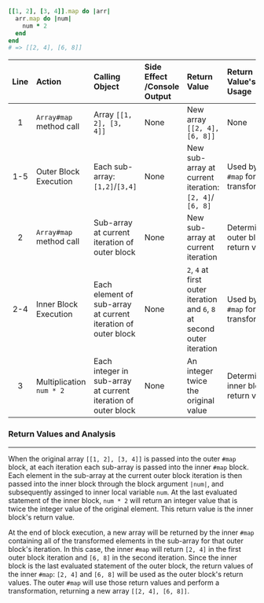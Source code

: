 ```ruby
[[1, 2], [3, 4]].map do |arr|
  arr.map do |num|
    num * 2
  end
end
# => [[2, 4], [6, 8]]
```

| **Line** | **Action**               | **Calling Object**                                            | **Side Effect /Console Output** | **Return Value**                                                         | **Return Value's Usage**                |
| :---:    | :---------               | :---------                                                    | :-----------------              | :------------------                                                      | :-----------------------                |
| 1        | `Array#map` method call  | Array `[[1, 2], [3, 4]]`                                      | None                            | New array `[[2, 4], [6, 8]]`                                             | None                                    |
| 1-5      | Outer Block Execution    | Each sub-array: `[1,2]`/`[3,4]`                               | None                            | New sub-array at current iteration: `[2, 4]`/ `[6, 8]`                   | Used by outer `#map` for transformation |
| 2        | `Array#map` method call  | Sub-array at current iteration of outer block                 | None                            | New sub-array at current iteration                                       | Determine outer block's return value    |
| 2-4      | Inner Block Execution    | Each element of sub-array at current iteration of outer block | None                            | `2`, `4` at first outer iteration and `6`, `8` at second outer iteration | Used by inner `#map` for transformation |
| 3        | Multiplication `num * 2` | Each integer in sub-array at current iteration of outer block | None                            | An integer twice the original value                                      | Determine inner block's return value    |


### Return Values and Analysis
---------------------------------
When the original array `[[1, 2], [3, 4]]` is passed into the outer `#map` block, at each iteration each sub-array is passed into the inner `#map` block.
Each element in the sub-array at the current outer block iteration is then passed into the inner block through the block argument `|num|`,
and subsequently assinged to inner local variable `num`.
At the last evaluated statement of the inner block, `num * 2` will return an integer value that is twice the integer value of the original element.
This return value is the inner block's return value.

At the end of block execution, a new array will be returned by the inner `#map` containing all of the transformed elements in the sub-array for that outer block's iteration.
In this case, the inner `#map` will return `[2, 4]` in the first outer block iteration and `[6, 8]` in the second iteration.
Since the inner block is the last evaluated statement of the outer block,
the return values of the inner `#map`: `[2, 4]` and `[6, 8]` will be used as the outer block's return values.
The outer `#map` will use those return values and perform a transformation, returning a new array `[[2, 4], [6, 8]]`.


